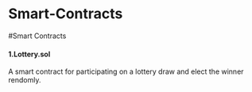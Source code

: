 # Smart-Contracts
#Smart Contracts
<h4>1.Lottery.sol</h4>
<p>A smart contract for participating on a lottery draw and elect the winner rendomly.</p>
